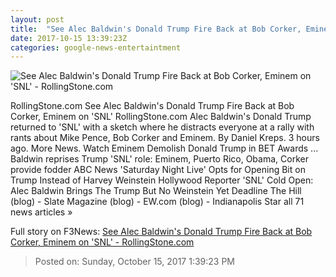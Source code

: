 ```yaml
---
layout: post
title:  "See Alec Baldwin's Donald Trump Fire Back at Bob Corker, Eminem on 'SNL' - RollingStone.com"
date: 2017-10-15 13:39:23Z
categories: google-news-entertaintment
---
```


![See Alec Baldwin's Donald Trump Fire Back at Bob Corker, Eminem on 'SNL' - RollingStone.com](http://img.wennermedia.com/social/gettyimages-861465126-96b511c2-c597-47b7-a451-c6f1e7bfa3af.jpg)

RollingStone.com See Alec Baldwin's Donald Trump Fire Back at Bob Corker, Eminem on 'SNL' RollingStone.com Alec Baldwin's Donald Trump returned to 'SNL' with a sketch where he distracts everyone at a rally with rants about Mike Pence, Bob Corker and Eminem. By Daniel Kreps. 3 hours ago. More News. Watch Eminem Demolish Donald Trump in BET Awards ... Baldwin reprises Trump 'SNL' role: Eminem, Puerto Rico, Obama, Corker provide fodder ABC News 'Saturday Night Live' Opts for Opening Bit on Trump Instead of Harvey Weinstein Hollywood Reporter 'SNL' Cold Open: Alec Baldwin Brings The Trump But No Weinstein Yet Deadline The Hill (blog) - Slate Magazine (blog) - EW.com (blog) - Indianapolis Star all 71 news articles »


Full story on F3News: [See Alec Baldwin's Donald Trump Fire Back at Bob Corker, Eminem on 'SNL' - RollingStone.com](http://www.f3nws.com/n/vydy3)

> Posted on: Sunday, October 15, 2017 1:39:23 PM
